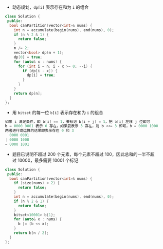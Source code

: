 * 动态规划，`dp[i]` 表示存在和为 `i` 的组合

```cpp
class Solution {
 public:
  bool canPartition(vector<int>& nums) {
    int n = accumulate(begin(nums), end(nums), 0);
    if (n % 2 & 1) {
      return false;
    }
    n /= 2;
    vector<bool> dp(n + 1);
    dp[0] = true;
    for (auto& x : nums) {
      for (int i = n; i - x >= 0; --i) {
        if (dp[i - x]) {
          dp[i] = true;
        }
      }
    }
    return dp[n];
  }
};
```

* 用 `bitset` 的每一位 `b[i]` 表示存在和为 `i` 的组合

```cpp
如果 i 满足条件，即 b[i] == 1，要标记 b[i + j] = 1，把 b[i] 左移 j 位即可
b = 0000 0001 表示 0 存在，如果要表示 3 存在，则 b <<= 3 即可，b = 0000 1000
两者进行或运算的结果即表示存在 0 和 3
  0000 0001
| 0000 1000
= 0000 1001
```

* 题目已说明不超过 200 个元素，每个元素不超过 100，因此总和的一半不超过 10000，最多需要 10001 个标记

```cpp
class Solution {
 public:
  bool canPartition(vector<int>& nums) {
    if (size(nums) < 2) {
      return false;
    }
    int n = accumulate(begin(nums), end(nums), 0);
    if (n % 2 & 1) {
      return false;
    }
    bitset<10001> b{1};
    for (auto& x : nums) {
      b |= (b << x);
    }
    return b[n / 2];
  }
};
```
